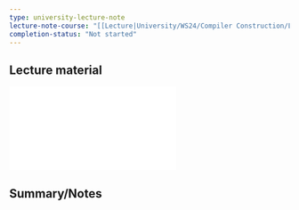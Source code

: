 ```yaml
---
type: university-lecture-note
lecture-note-course: "[[Lecture|University/WS24/Compiler Construction/Lecture]]"
completion-status: "Not started"
---
```

## Lecture material
![](_attachments/_attachments/05.Symbolliste.pdf)
## Summary/Notes
